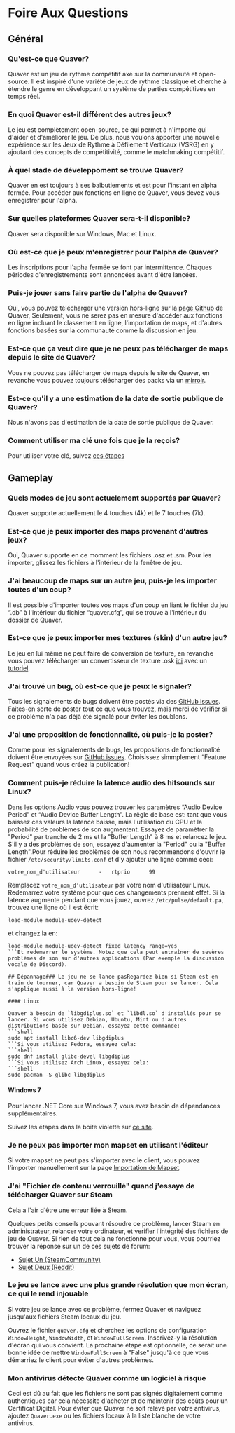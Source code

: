 ﻿# Foire Aux Questions

## Général

### Qu'est-ce que Quaver?

Quaver est un jeu de rythme compétitif axé sur la communauté et open-source. Il est inspiré d'une variété de jeux de rythme classique et cherche à étendre le genre en développant un système de parties compétitives en temps réel.

### En quoi Quaver est-il différent des autres jeux?

Le jeu est complètement open-source, ce qui permet à n'importe qui d'aider et d'améliorer le jeu. De plus, nous voulons apporter une nouvelle expérience sur les Jeux de Rythme à Défilement Verticaux (VSRG) en y ajoutant des concepts de compétitivité, comme le matchmaking compétitif.

### À quel stade de déveleppoment se trouve Quaver?

Quaver en est toujours à ses balbutiements et est pour l'instant en alpha fermée. Pour accéder aux fonctions en ligne de Quaver, vous devez vous enregistrer pour l'alpha.

### Sur quelles plateformes Quaver sera-t-il disponible?

Quaver sera disponible sur Windows, Mac et Linux.

### Où est-ce que je peux m'enregistrer pour l'alpha de Quaver?

Les inscriptions pour l'apha fermée se font par intermittence. Chaques périodes d'enregistrements sont annoncées avant d'être lancées.

### Puis-je jouer sans faire partie de l'alpha de Quaver?

Oui, vous pouvez télécharger une version hors-ligne sur la [page Github](https://github.com/Quaver/Quaver/releases) de Quaver, Seulement, vous ne serez pas en mesure d'accéder aux fonctions en ligne incluant le classement en ligne, l'importation de maps, et d'autres fonctions basées sur la communauté comme la discussion en jeu.

### Est-ce que ça veut dire que je ne peux pas télécharger de maps depuis le site de Quaver?

Vous ne pouvez pas télécharger de maps depuis le site de Quaver, en revanche vous pouvez toujours télécharger des packs via un [mirroir](https://rhythmgamers.net/pack/).

### Est-ce qu'il y a une estimation de la date de sortie publique de Quaver?

Nous n'avons pas d'estimation de la date de sortie publique de Quaver.

### Comment utiliser ma clé une fois que je la reçois?

Pour utiliser votre clé, suivez [ces étapes](https://support.steampowered.com/kb_article.php?ref=5414-TFBN-1352)

## Gameplay

### Quels modes de jeu sont actuelement supportés par Quaver?

Quaver supporte actuellement le 4 touches (4k) et le 7 touches (7k).

### Est-ce que je peux importer des maps provenant d'autres jeux?

Oui, Quaver supporte en ce momment les fichiers .osz et .sm. Pour les importer, glissez les fichiers à l'intérieur de la fenêtre de jeu.

### J'ai beaucoup de maps sur un autre jeu, puis-je les importer toutes d'un coup?

Il est possible d'importer toutes vos maps d'un coup en liant le fichier du jeu “.db” à l'intérieur du fichier “quaver.cfg”, qui se trouve à l'intérieur du dossier de Quaver.

### Est-ce que je peux importer mes textures (skin) d'un autre jeu?

Le jeu en lui même ne peut faire de conversion de texture, en revanche vous pouvez télécharger un convertisseur de texture .osk [ici](https://rhythmgamers.net/QBC/) avec un [tutoriel](https://www.youtube.com/watch?v=pWeLbx48NVI).

### J'ai trouvé un bug, où est-ce que je peux le signaler?

Tous les signalements de bugs doivent être postés via des [GitHub issues](https://github.com/Quaver/Quaver/issues). Faites-en sorte de poster tout ce que vous trouvez, mais merci de vérifier si ce problème n'a pas déjà été signalé pour éviter les doublons.

### J'ai une proposition de fonctionnalité, où puis-je la poster?

Comme pour les signalements de bugs, les propositions de fonctionnalité doivent être envoyées sur [GitHub issues](https://github.com/Quaver/Quaver/issues). Choisissez simmplement “Feature Request” quand vous créez la publication!

### Comment puis-je réduire la latence audio des hitsounds sur Linux?

Dans les options Audio vous pouvez trouver les paramètres  “Audio Device Period” et “Audio Device Buffer Length”. La rêgle de base est: tant que vous baissez ces valeurs la latence baisse, mais l'utilisation du CPU et la probabilité de problèmes de son augmentent. Essayez de paramètrer la "Period" par tranche de 2 ms et la "Buffer Length" à 8 ms et relancez le jeu. S'il y a des problèmes de son, essayez d'aumenter la "Period" ou la "Buffer Length".Pour réduire les problèmes de son nous recommendons d'ouvrir le fichier `/etc/security/limits.conf` et d'y ajouter une ligne comme ceci:
```
votre_nom_d'utilisateur      -   rtprio      99
```
Remplacez `votre_nom_d'utilisateur` par votre nom d'utilisateur Linux. Redemarrez votre système pour que ces changements prennent effet. Si la latence augmente pendant que vous jouez, ouvrez `/etc/pulse/default.pa`, trouvez une ligne où il est écrit:
```
load-module module-udev-detect
```
et changez la en:
```
load-module module-udev-detect fixed_latency_range=yes
```Et redemarrer le système. Notez que cela peut entraîner de sevères problèmes de son sur d'autres applications (Par exemple la discussion vocale de Discord).

## Dépannage### Le jeu ne se lance pasRegardez bien si Steam est en train de tourner, car Quaver a besoin de Steam pour se lancer. Cela s'applique aussi à la version hors-ligne!

#### Linux

Quaver à besoin de `libgdiplus.so` et `libdl.so` d'installés pour se lancer. Si vous utilisez Debian, Ubuntu, Mint ou d'autres distributions basée sur Debian, essayez cette commande:
```shell
sudo apt install libc6-dev libgdiplus
```Si vous utilisez Fedora, essayez cela:
```shell
sudo dnf install glibc-devel libgdiplus
```Si vous utilisez Arch Linux, essayez cela:
```shell
sudo pacman -S glibc libgdiplus
```

#### Windows 7

Pour lancer .NET Core sur Windows 7, vous avez besoin de dépendances supplémentaires.

Suivez les étapes dans la boite violette sur [ce site](https://docs.microsoft.com/en-us/dotnet/core/windows-prerequisites?tabs=netcore2x#net-core-dependencies).

### Je ne peux pas importer mon mapset en utilisant l'éditeur

Si votre mapset ne peut pas s'importer avec le client, vous pouvez l'importer manuellement sur la page [Importation de Mapset](https://quavergame.com/upload/mapset/).

### J'ai "Fichier de contenu verrouillé" quand j'essaye de télécharger Quaver sur Steam

Cela a l'air d'être une erreur liée à Steam.

Quelques petits conseils pouvant résoudre ce problème, lancer Steam en administrateur, relancer votre ordinateur, et verifier l'intégrité des fichiers de jeu de Quaver. Si rien de tout cela ne fonctionne pour vous, vous pourriez trouver la réponse sur un de ces sujets de forum:
- [Sujet Un (SteamCommunity)](https://steamcommunity.com/app/346110/discussions/0/333656722964822410/)
- [Sujet Deux (Reddit)](https://www.reddit.com/r/Steam/comments/5cnjzf/content_file_locked/)

### Le jeu se lance avec une plus grande résolution que mon écran, ce qui le rend injouable

Si votre jeu se lance avec ce problème, fermez Quaver et naviguez jusqu'aux fichiers Steam locaux du jeu.

Ouvrez le fichier `quaver.cfg` et cherchez les options de configuration `WindowHeight`, `WindowWidth`, et `WindowFullScreen`. Inscrivez-y la résolution d'écran qui vous convient. La prochaine étape est optionnelle, ce serait une bonne idée de mettre `WindowFullScreen` à "False" jusqu'à ce que vous démarriez le client pour éviter d'autres problèmes.

### Mon antivirus détecte Quaver comme un logiciel à risque

Ceci est dû au fait que les fichiers ne sont pas signés digitalement comme authentiques car cela nécessite d'acheter et de maintenir des coûts pour un Certificat Digital.
Pour éviter que Quaver ne soit relevé par votre antivirus, ajoutez `Quaver.exe` ou les fichiers locaux à la liste blanche de votre antivirus.





